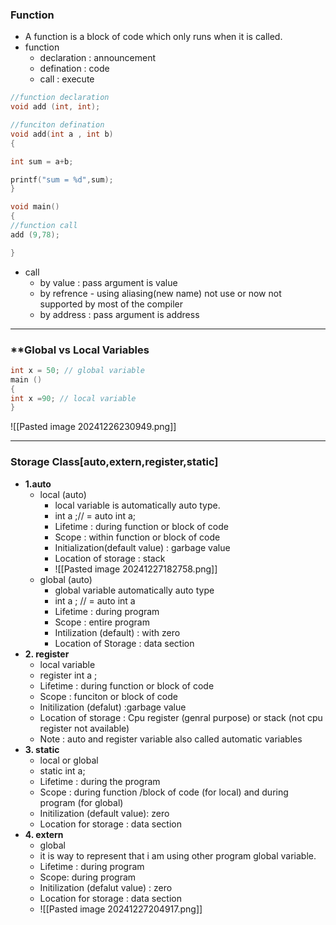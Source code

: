 ### **Function**
- A function is a block of code which only runs when it is called.
- function 
	-  declaration : announcement  
	- defination :  code 
	- call : execute
```c
//function declaration
void add (int, int);

//funciton defination
void add(int a , int b)
{

int sum = a+b;

printf("sum = %d",sum);
}

void main()
{
//function call
add (9,78);

}

```

- call
	- by value : pass argument is value
	- by refrence - using aliasing(new name)  not use or now not supported by most of the compiler
	- by address : pass argument is address

---
### **Global vs Local Variables
```c
int x = 50; // global variable
main ()
{
int x =90; // local variable
}
```
![[Pasted image 20241226230949.png]]

---
### **Storage Class\[auto,extern,register,static]**
- **1.auto**
	- local (auto) 
		- local variable is automatically auto type.
		- int  a ;// = auto int a;
		- Lifetime : during function  or block of code 
		- Scope : within function or block of code 
		- Initialization(default value) : garbage value
		- Location of storage  : stack
		 - ![[Pasted image 20241227182758.png]]
	- global (auto)
		- global variable automatically auto type
		-  int a ; // = auto int a 
		- Lifetime : during program  
		- Scope : entire program
		- Intilization (default) : with zero
		- Location of Storage : data section 
- **2. register**
	- local variable 
	- register int a ; 
	- Lifetime : during function or block of code
	- Scope : funciton or block of code 
	- Initilization (defalut) :garbage value
	- Location of storage : Cpu register (genral purpose) or stack (not cpu register not available)
	- Note : auto and register variable also called automatic variables 	
- **3. static**
	- local or global 
	- static int a;
	- Lifetime : during the program 
	- Scope : during function /block of code (for local) and during program (for global)
	- Initilization (default value): zero
	- Location for storage : data section 
- **4. extern**
	- global 
	- it is way to represent that i am using other program global variable.
	- Lifetime : during program 
	- Scope: during program 
	- Initilization (defalut value) : zero
	- Location for storage : data section 
	- ![[Pasted image 20241227204917.png]]
	